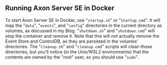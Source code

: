 ## Running Axon Server SE in Docker

To start Axon Server SE in Docker, use "`startup.sh`" or "`startup.cmd`". It will map the "`data`", "`events`", and "`config`" directories in the current directory as volumes, as discussed in my Blog. "`shutdown.sh`" and "`shutdown.cmd`" will stop the container and remove it. Note that this will _not_ actually remove the Event Store and ControlDB, as they are persisted in the volumes' directories. The "`cleanup.sh`" and "`cleanup.cmd`" scripts will clean those directories, but you'll notice (in the Unix/WSL2 environments) that the contents are owned by the "root" user, so you should use "`sudo`".
